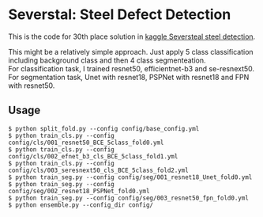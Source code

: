 # Severstal: Steel Defect Detection
This is the code for 30th place solution in [kaggle Seversteal steel detection](https://www.kaggle.com/c/severstal-steel-defect-detection).

This might be a relatively simple approach. Just apply 5 class classification including background class and then 4 class segmenteation.  
For classification task, I trained resnet50, efficientnet-b3 and se-resnext50.  
For segmentation task, Unet with resnet18, PSPNet with resnet18 and FPN with resnet50.

## Usage

```
$ python split_fold.py --config config/base_config.yml
$ python train_cls.py --config config/cls/001_resnet50_BCE_5class_fold0.yml
$ python train_cls.py --config config/cls/002_efnet_b3_cls_BCE_5class_fold1.yml
$ python train_cls.py --config config/cls/003_seresnext50_cls_BCE_5class_fold2.yml
$ python train_seg.py --config config/seg/001_resnet18_Unet_fold0.yml
$ python train_seg.py --config config/seg/002_resnet18_PSPNet_fold0.yml
$ python train_seg.py --config config/seg/003_resnet50_fpn_fold0.yml
$ python ensemble.py --config_dir config/
```
